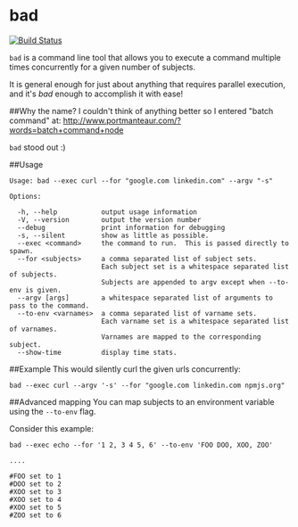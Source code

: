 bad
======================
[![Build Status](https://travis-ci.org/jsdevel/node-bad.png)](https://travis-ci.org/jsdevel/node-bad)

`bad` is a command line tool that allows you to execute a command multiple times
concurrently for a given number of subjects.

It is general enough for just about anything that requires parallel execution,
and it's *bad* enough to accomplish it with ease!

##Why the name?
I couldn't think of anything better so I entered "batch command" at:
http://www.portmanteaur.com/?words=batch+command+node

`bad` stood out :)

##Usage
````
Usage: bad --exec curl --for "google.com linkedin.com" --argv "-s"

Options:

  -h, --help           output usage information
  -V, --version        output the version number
  --debug              print information for debugging
  -s, --silent         show as little as possible.
  --exec <command>     the command to run.  This is passed directly to spawn.
  --for <subjects>     a comma separated list of subject sets.
                       Each subject set is a whitespace separated list of subjects.
                       Subjects are appended to argv except when --to-env is given.
  --argv [args]        a whitespace separated list of arguments to pass to the command.
  --to-env <varnames>  a comma separated list of varname sets.
                       Each varname set is a whitespace separated list of varnames.
                       Varnames are mapped to the corresponding subject.
  --show-time          display time stats.

````

##Example
This would silently curl the given urls concurrently:
````
bad --exec curl --argv '-s' --for "google.com linkedin.com npmjs.org"
````

##Advanced mapping
You can map subjects to an environment variable using the `--to-env` flag.

Consider this example:
````
bad --exec echo --for '1 2, 3 4 5, 6' --to-env 'FOO DOO, XOO, ZOO'

....

#FOO set to 1
#DOO set to 2
#XOO set to 3
#XOO set to 4
#XOO set to 5
#ZOO set to 6
````
